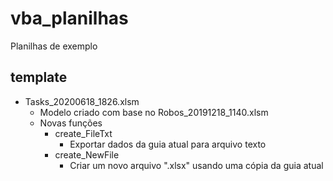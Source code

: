 # vba_planilhas
Planilhas de exemplo

## template
* Tasks_20200618_1826.xlsm
	* Modelo criado com base no Robos_20191218_1140.xlsm
	* Novas funções
		* create_FileTxt
			* Exportar dados da guia atual para arquivo texto
		* create_NewFile
			* Criar um novo arquivo ".xlsx" usando uma cópia da guia atual
